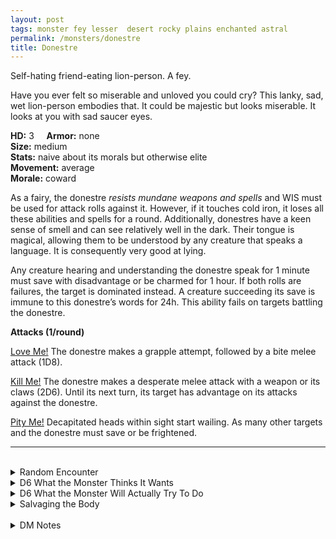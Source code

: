 ```yaml
---
layout: post
tags: monster fey lesser  desert rocky plains enchanted astral
permalink: /monsters/donestre
title: Donestre
---
```


Self-hating friend-eating lion-person. A fey.

Have you ever felt so miserable and unloved you could cry? This lanky, sad, wet lion-person embodies that. It could be majestic but looks miserable. It looks at you with sad saucer eyes.

**HD:** 3  &nbsp; &nbsp;  **Armor:** none <br>
**Size:** medium <br>
**Stats:** naive about its morals but otherwise elite <br>
**Movement:** average <br>
**Morale:** coward <br>

As a fairy, the donestre *resists mundane weapons and spells* and WIS must be used for attack rolls against it. However, if it touches cold iron, it loses all these abilities and spells for a round. Additionally, donestres have a keen sense of smell and can see relatively well in the dark. Their tongue is magical, allowing them to be understood by any creature that speaks a language. It is consequently very good at lying.

Any creature hearing and understanding the donestre speak for 1 minute must save with disadvantage or be charmed for 1 hour. If both rolls are failures, the target is dominated instead. A creature succeeding its save is immune to this donestre’s words for 24h. This ability fails on targets battling the donestre.

**Attacks (1/round)**

<ins>Love Me!</ins> The donestre makes a grapple attempt, followed by a bite melee attack (1D8).

<ins>Kill Me!</ins> The donestre makes a desperate melee attack with a weapon or its claws (2D6). Until its next turn, its target has advantage on its attacks against the donestre.

<ins>Pity Me!</ins> Decapitated heads within sight start wailing. As many other targets and the donestre must save or be frightened.
<br>

---

<br>

<details markdown="1">
<summary>Random Encounter</summary>
1. **Monster:** 1 donestre.
1. **Lair:** A cavern with a number of enshrined severed heads. They are set in a way that evokes the doll house of a lonely kid. <br>    &nbsp; OR <br>    **Omen:** Sobbing.
1. **Spoor:** A decapitated body. No signs of struggle.
1. **Tracks:**  Sobbing sounds, far away.
1. **Trace:** [Rumor] Don't trust creatures that speak your tongue.
1. **Trace:** [Rumor] Lend an ear, lose a head.
</details>

<details markdown="1">
<summary>D6 What the Monster Thinks It Wants</summary>

1. A friend who will help it be accepted by the locals.
1. A gift.
1. Protection, as it is scared to sleep alone tonight.
1. Advice on the best way to befriend somebody.
1. Companionship for the road.
1. Somebody to share dinner with.
</details>

<details markdown="1">
<summary>D6 What the Monster Will Actually Try To Do</summary>

1. Eat you alive.
1. Beat you to a pulp.
1. Decapitate you.
1. Feed you poison.
1. Drown you.
1. Smother you.
 
</details>
<details markdown="1">
<summary>Salvaging the Body</summary>

You ...(Roll as many times as the HD of the monster)

1. Nothing.
1. A lock of hair from an innocent.
1. Jewelry from a foreign land (valuable).
1. A decapitated head.
1. A map tracing the road from this land to the next.
1. A gold tooth (mundane).

Conversing with heads collected by a donestre might give a wizard the inspiration to create a spell with the word friendship.

<span class="alchemy">**Lion Tears.** For 15 minutes, people will listen to you with their undivided attention.</span>
</details>

<br>

<details markdown="1">
<summary>DM Notes</summary>
The donestre is a weird monster from the east described in the middle ages. It preys on travelers by speaking their language. [Richard J. Leblanc Jr](http://savevsdragon.blogspot.com/)'s adaptation in the [Creature Compendium](https://www.drivethrurpg.com/product/147588/CC1-Creature-Compendium) is what inspired me. I gave them my typical fey resistances, and evocative attacks to highlight their tortured nature. — SaltyGoo
</details>
